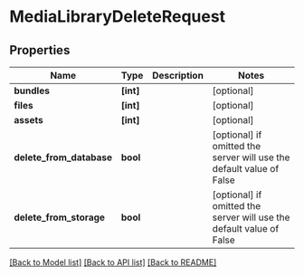 # MediaLibraryDeleteRequest


## Properties
Name | Type | Description | Notes
------------ | ------------- | ------------- | -------------
**bundles** | **[int]** |  | [optional] 
**files** | **[int]** |  | [optional] 
**assets** | **[int]** |  | [optional] 
**delete_from_database** | **bool** |  | [optional]  if omitted the server will use the default value of False
**delete_from_storage** | **bool** |  | [optional]  if omitted the server will use the default value of False

[[Back to Model list]](../#documentation-for-models) [[Back to API list]](../#documentation-for-api-endpoints) [[Back to README]](../)


